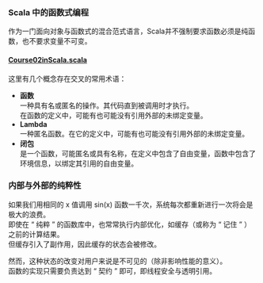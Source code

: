 ### Scala 中的函数式编程 ###
作为一门面向对象与函数式的混合范式语言，Scala并不强制要求函数必须是纯函数，也不要求变量不可变。  
#### [Course02inScala.scala](Course02inScala.scala) ####
这里有几个概念存在交叉的常用术语：
-   **函数**  
一种具有名或匿名的操作。其代码直到被调用时才执行。  
在函数的定义中，可能有也可能没有引用外部的未绑定变量。
-   **Lambda**  
一种匿名函数。在它的定义中，可能有也可能没有引用外部的未绑定变量。
-   **闭包**  
是一个函数，可能匿名或具有名称，在定义中包含了自由变量，函数中包含了环境信息，以绑定其引用的自由变量。
### 内部与外部的纯粹性 ###
如果我们用相同的 x 值调用 sin(x)  函数一千次，系统每次都重新进行一次将会是极大的浪费。  
即使在 “ 纯粹 ” 的函数库中，也常常执行内部优化，如缓存（或称为 “ 记住 ” ）之前的计算结果。  
但缓存引入了副作用，因此缓存的状态会被修改。   
  
然而，这种状态的改变对用户来说是不可见的（除非影响性能的意义）。  
函数的实现只需要负责达到 “ 契约 ” 即可，即线程安全与透明引用。